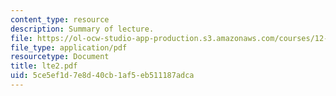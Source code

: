 ```yaml
---
content_type: resource
description: Summary of lecture.
file: https://ol-ocw-studio-app-production.s3.amazonaws.com/courses/12-802-wave-motions-in-the-ocean-and-atmosphere-spring-2004/5ce5ef1d7e8d40cb1af5eb511187adca_lte2.pdf
file_type: application/pdf
resourcetype: Document
title: lte2.pdf
uid: 5ce5ef1d-7e8d-40cb-1af5-eb511187adca
---
```

